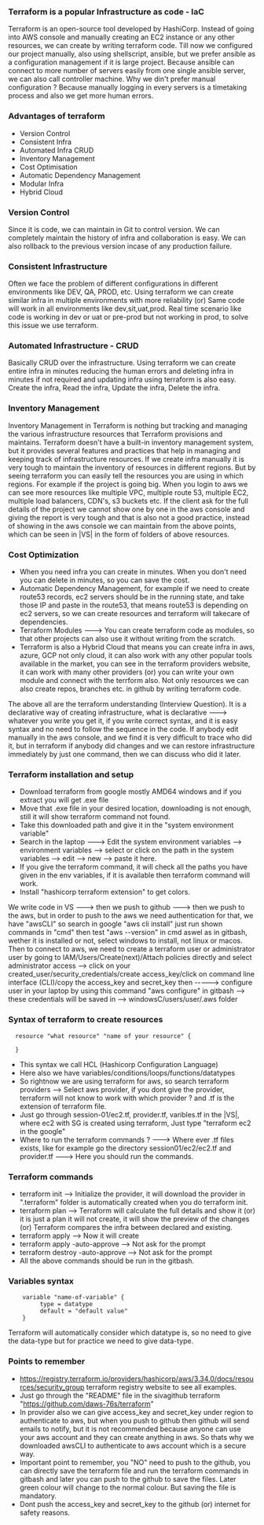 ### Terraform is a popular Infrastructure as code - IaC
Terraform is an open-source tool developed by HashiCorp. Instead of going into AWS console and manually creating an EC2 instance or any other resources, we can create by writing terraform code. Till now we configured our project manually, also using shellscript, ansible, but we prefer ansible as a configuration management if it is large project. Because ansible can connect to more number of servers easily from one single ansible server, we can also call controller machine. Why we din't prefer manual configuration ? Because manually logging in every servers is a timetaking process and also we get more human errors.

### Advantages of terraform
- Version Control
- Consistent Infra
- Automated Infra CRUD
- Inventory Management
- Cost Optimisation
- Automatic Dependency Management
- Modular Infra
- Hybrid Cloud

### Version Control
Since it is code, we can maintain in Git to control version. We can completely maintain the history of infra and collaboration is easy. We can also rollback to the previous version incase of any production failure.

### Consistent Infrastructure
Often we face the problem of different configurations in different environments like DEV, QA, PROD, etc. Using terraform we can create similar infra in multiple environments with more reliability (or) Same code will work in all environments like dev,sit,uat,prod. Real time scenario like code is working in dev or uat 
or pre-prod but not working in prod, to solve this issue we use terraform.

### Automated Infrastructure - CRUD
Basically CRUD over the infrastructure. Using terraform we can create entire infra in minutes reducing the human errors and deleting infra in minutes if not required and updating infra using terraform is also easy. Create the infra, Read the infra, Update the infra, Delete the infra.

### Inventory Management
Inventory Management in Terraform is nothing but tracking and managing the various infrastructure resources that Terraform provisions and maintains. Terraform doesn't have a built-in inventory management system, but it provides several features and practices that help in managing and keeping track of infrastructure resources. If we create infra manually it is very tough to maintain the inventory of resources in different regions. But by seeing terraform you can easily tell the resources you are using in which regions. For example if the project is going big. When you login to aws we can see more resources like multiple VPC, multiple route 53, multiple EC2, multiple load balancers, CDN's, s3 buckets etc. If the client ask for the full details of the project we cannot show one by one in the aws console and giving the report is very tough and that is also not a good practice, instead of showing in the aws console we can maintain from the above points, which can be seen in |VS| in the form of folders of above resources.

### Cost Optimization
- When you need infra you can create in minutes. When you don't need you can delete in minutes, so you can 
  save the cost.
- Automatic Dependency Management, for example if we need to create route53 records, ec2 servers should be in   the running state, and take those IP and paste in the route53, that means route53 is depending on ec2
  servers, so we can create resources and terraform will takecare of dependencies.
- Terraform Modules ---> You can create terraform code as modules, so that other projects can also use it
  without writing from the scratch.
- Terraform is also a Hybrid Cloud that means you can create infra in aws, azure, GCP not only cloud,
  it can also work with any other popular tools available in the market, you can see in the terraform
  providers website, it can work with many other providers (or) you can write your own module and connect
  with the terrform also. Not only resources we can also create repos, branches etc. in github by writing
  terraform code.

The above all are the terraform understanding (Interview Question). It is a declarative way of creating infrastructure, what is declarative ---> whatever you write you get it, if you write correct syntax, and it is easy syntax and no need to follow the sequence in the code. If anybody edit manually in the aws console, and we find it is very difficult to trace who did it, but in terraform if anybody did changes and we can restore infrastructure immediately by just one command, then we can discuss who did it later.

### Terraform installation and setup
- Download terraform from google mostly AMD64 windows and if you extract you will get .exe file
- Move that .exe file in your desired location, downloading is not enough, still it will show terraform
  command not found.
- Take this downloaded path and give it in the "system environment variable"
- Search in the laptop ---> Edit the system environment variables --> environment variables --> select or
  click on the path in the system variables --> edit --> new --> paste it here.
- If you give the terraform command, it will check all the paths you have given in the env variables, if it
  is available then terraform command will work.
- Install "hashicorp terraform extension" to get colors.

We write code in VS ---> then we push to github ---> then we push to the aws, but in order to push to the 
aws we need authentication for that, we have "awsCLI" so search in google "aws cli install" just run shown commands in "cmd" then test "aws --version" in cmd aswel as in gitbash, wether it is installed or not, select windows to install, not linux or macos. Then to connect to aws, we need to create a terraform user or administrator user by going to IAM/Users/Create(next)/Attach policies directly and select administrator access --> click on your created_user/security_credentials/create access_key/click on command line interface (CLI)/copy the access_key and secret_key then -----> configure user in your laptop by using this command "aws configure" in gitbash --> these credentials will be saved in --> windowsC/users/user/.aws folder

### Syntax of terraform to create resources

      resource "what resource" "name of your resource" {
      
      }

- This syntax we call HCL (Hashicorp Configuration Language) 
- Here also we have variables/conditions/loops/functions/datatypes
- So rightnow we are using terraform for aws, so search terraform providers --> Select aws provider, if you
  dont give the provider, terraform will not know to work with which provider ? and .tf is the extension of
  terraform file.
- Just go through session-01/ec2.tf, provider.tf, varibles.tf in the |VS|, where ec2 with SG is created 
  using terraform, Just type "terraform ec2 in the google"
- Where to run the terraform commands ? ---> Where ever .tf files exists, like for example go the directory
  session01/ec2/ec2.tf and provider.tf ---> Here you should run the commands.

### Terraform commands
- terraform init --> Initialize the provider, it will download the provider in ".terraform" folder is
  automatically created when you do terraform init.
- terraform plan --> Terraform will calculate the full details and show it (or) it is just a plan it will not
  create, it will show the preview of the changes (or) Terraform compares the infra between declared and
  existing.
- terraform apply --> Now it will create
- terraform apply -auto-approve --> Not ask for the prompt
- terraform destroy -auto-approve --> Not ask for the prompt
- All the above commands should be run in the gitbash.

### Variables syntax

        variable "name-of-variable" {
             type = datatype
             default = "default value"
        }

Terraform will automatically consider which datatype is, so no need to give the data-type but for practice we need to give data-type.

### Points to remember
- https://registry.terraform.io/providers/hashicorp/aws/3.34.0/docs/resources/security_group
  terraform registry website to see all examples.
- Just go through the "README" file in the sivagithub terraform "https://github.com/daws-76s/terraform"
- In provider also we can give access_key and secret_key under region to authenticate to aws, but when you
  push to github then github will send emails to notify, but it is not recommended because anyone can use
  your aws account and they can create anything in aws. So thats why we downloaded awsCLI to authenticate to
  aws account which is a secure way.
- Important point to remember, you "NO" need to push to the github, you can directly save the terraform file
  and run the terraform commands in gitbash and later you can push to the github to save the files. Later
  green colour will change to the normal colour. But saving the file is mandatory.
- Dont push the access_key and secret_key to the github (or) internet for safety reasons.
